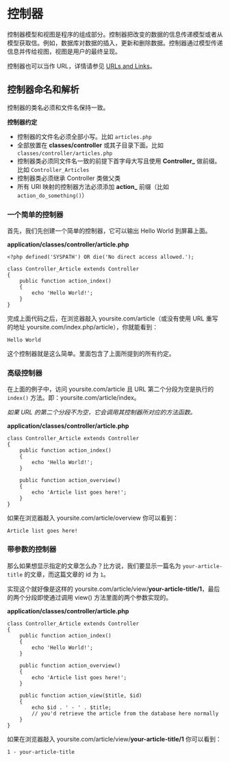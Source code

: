 # 控制器

控制器模型和视图是程序的组成部分。控制器把改变的数据的信息传递模型或者从模型获取信。例如，数据库对数据的插入，更新和删除数据。控制器通过模型传递信息并传给视图，视图是用户的最终呈现。

控制器也可以当作 URL，详情请参见 [URLs and Links](start.urls)。 



## 控制器命名和解析

控制器的类名必须和文件名保持一致。 

**控制器约定**

* 控制器的文件名必须全部小写。比如 `articles.php`
* 全部放置在 **classes/controller** 或其子目录下面。比如 `classes/controller/articles.php`
* 控制器类必须同文件名一致的前提下首字母大写且使用 **Controller_** 做前缀。比如 `Controller_Articles`
* 控制器类必须继承 Controller 类做父类
* 所有 URI 映射的控制器方法必须添加 **action_** 前缀（比如 `action_do_something()`）



### 一个简单的控制器

首先，我们先创建一个简单的控制器，它可以输出 Hello World 到屏幕上面。

**application/classes/controller/article.php**
~~~
<?php defined('SYSPATH') OR die('No direct access allowed.');
 
class Controller_Article extends Controller
{
    public function action_index()
    {
        echo 'Hello World!';
    }
}
~~~
完成上面代码之后，在浏览器敲入 yoursite.com/article（或没有使用 URL 重写的地址 yoursite.com/index.php/article），你就能看到：
~~~
Hello World
~~~
这个控制器就是这么简单。里面包含了上面所提到的所有约定。



### 高级控制器

在上面的例子中，访问 yoursite.com/article 且 URL 第二个分段为空是执行的 `index()` 方法。即：yoursite.com/article/index。

_如果 URL 的第二个分段不为空，它会调用其控制器所对应的方法函数。_

**application/classes/controller/article.php**
~~~
class Controller_Article extends Controller
{
    public function action_index()
    {
        echo 'Hello World!';
    }
 
    public function action_overview()
    {
        echo 'Article list goes here!';
    }
}
~~~
如果在浏览器敲入 yoursite.com/article/overview 你可以看到：
~~~
Article list goes here!
~~~


### 带参数的控制器

那么如果想显示指定的文章怎么办？比方说，我们要显示一篇名为 `your-article-title` 的文章，而这篇文章的 id 为 `1`。 

实现这个就好像是这样的 yoursite.com/article/view/**your-article-title/1**，最后的两个分段即使通过调用 view() 方法里面的两个参数实现的。 

**application/classes/controller/article.php**
~~~
class Controller_Article extends Controller
{
    public function action_index()
    {
        echo 'Hello World!';
    }
 
    public function action_overview()
    {
        echo 'Article list goes here!';
    }
 
    public function action_view($title, $id)
    {
        echo $id . ' - ' . $title;
        // you'd retrieve the article from the database here normally
    }
}
~~~
如果在浏览器敲入 yoursite.com/article/view/**your-article-title/1** 你可以看到：
~~~
1 - your-article-title
~~~

